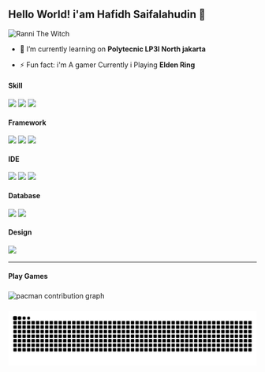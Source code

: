 ## Hello World! i'am Hafidh Saifalahudin 👋

![Ranni The Witch](images/ranni%20the%20witch.gif)
<!--
**Axen-H/Axen-H** is a ✨ _special_ ✨ repository because its `README.md` (this file) appears on your GitHub profile.

Here are some ideas to get you started:

- 🔭 I’m currently working on ...
- 🌱 I’m currently learning ...
- 👯 I’m looking to collaborate on ...
- 🤔 I’m looking for help with ...
- 💬 Ask me about ...
- 📫 How to reach me: ...
- 😄 Pronouns: ...
- ⚡ Fun fact: ...
-->

- 🌱 I’m currently learning on **Polytecnic LP3I North jakarta** 

- ⚡ Fun fact: i'm A gamer Currently i Playing **Elden Ring**

#### Skill
<img src= "https://img.shields.io/badge/HTML5-E34F26?style=for-the-badge&logo=html5&logoColor=white" />
<img src= "https://img.shields.io/badge/CSS3-1572B6?style=for-the-badge&logo=css3&logoColor=white" />
<img src= "https://img.shields.io/badge/JavaScript-323330?style=for-the-badge&logo=javascript&logoColor=F7DF1E" />

#### Framework
<img src= "https://img.shields.io/badge/Bootstrap-563D7C?style=for-the-badge&logo=bootstrap&logoColor=white" />

<img src= "https://img.shields.io/badge/Codeigniter-EF4223?style=for-the-badge&logo=codeigniter&logoColor=white" />

<img src= "https://img.shields.io/badge/Xampp-F37623?style=for-the-badge&logo=xampp&logoColor=white" />

#### IDE
<img src= "https://img.shields.io/badge/sublime_text-%23575757.svg?&style=for-the-badge&logo=sublime-text&logoColor=important" />

<img src= "https://img.shields.io/badge/Visual_Studio_Code-0078D4?style=for-the-badge&logo=visual%20studio%20code&logoColor=white" />

<img src= "https://img.shields.io/badge/Android_Studio-3DDC84?style=for-the-badge&logo=android-studio&logoColor=white" />

#### Database
<img src= "https://img.shields.io/badge/MySQL-005C84?style=for-the-badge&logo=mysql&logoColor=white" />

<img src= "https://img.shields.io/badge/phpmyadmin-6C78AF?style=for-the-badge&logo=phpmyadmin&logoColor=white" />

#### Design
<img src= "https://img.shields.io/badge/Figma-F24E1E?style=for-the-badge&logo=figma&logoColor=white" />


----
#### Play Games
###

<picture>
  <source media="(prefers-color-scheme: dark)" srcset="https://raw.githubusercontent.com/Axen-H/Axen-H/output/pacman-contribution-graph-dark.svg">
  <source media="(prefers-color-scheme: light)" srcset="https://raw.githubusercontent.com/Axen-H/Axen-H/output/pacman-contribution-graph.svg">
  <img alt="pacman contribution graph" src="https://raw.githubusercontent.com/Axen-H/Axen-H/output/pacman-contribution-graph.svg">
</picture>

###

<img src="https://raw.githubusercontent.com/Axen-H/Axen-H/output/snake.svg" alt="Snake animation" />

###